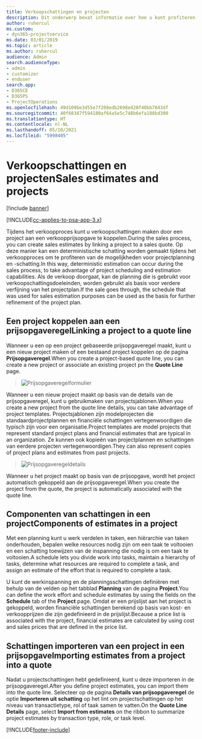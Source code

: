 ```yaml
---
title: Verkoopschattingen en projecten
description: Dit onderwerp bevat informatie over hoe u kunt profiteren van de planning en schattingen in het verkoopproces.
author: ruhercul
ms.custom:
- dyn365-projectservice
ms.date: 03/01/2019
ms.topic: article
ms.author: ruhercul
audience: Admin
search.audienceType:
- admin
- customizer
- enduser
search.app:
- D365CE
- D365PS
- ProjectOperations
ms.openlocfilehash: 49d109be3d55e7f208edb2698e420f40bb7843df
ms.sourcegitcommit: 40f68387f594180af64a5e5c748b6efa188bd300
ms.translationtype: HT
ms.contentlocale: nl-NL
ms.lasthandoff: 05/10/2021
ms.locfileid: "5998405"
---
```

# <a name="sales-estimates-and-projects"></a><span data-ttu-id="d6d18-103">Verkoopschattingen en projecten</span><span class="sxs-lookup"><span data-stu-id="d6d18-103">Sales estimates and projects</span></span>

[!include [banner](../includes/psa-now-project-operations.md)]

[!INCLUDE[cc-applies-to-psa-app-3.x](../includes/cc-applies-to-psa-app-3x.md)]

<span data-ttu-id="d6d18-104">Tijdens het verkoopproces kunt u verkoopschattingen maken door een project aan een verkoopprijsopgave te koppelen.</span><span class="sxs-lookup"><span data-stu-id="d6d18-104">During the sales process, you can create sales estimates by linking a project to a sales quote.</span></span> <span data-ttu-id="d6d18-105">Op deze manier kan een deterministische schatting worden gemaakt tijdens het verkoopproces om te profiteren van de mogelijkheden voor projectplanning en -schatting.</span><span class="sxs-lookup"><span data-stu-id="d6d18-105">In this way, deterministic estimation can occur during the sales process, to take advantage of project scheduling and estimation capabilities.</span></span> <span data-ttu-id="d6d18-106">Als de verkoop doorgaat, kan de planning die is gebruikt voor verkoopschattingsdoeleinden, worden gebruikt als basis voor verdere verfijning van het projectplan.</span><span class="sxs-lookup"><span data-stu-id="d6d18-106">If the sale goes through, the schedule that was used for sales estimation purposes can be used as the basis for further refinement of the project plan.</span></span>

## <a name="linking-a-project-to-a-quote-line"></a><span data-ttu-id="d6d18-107">Een project koppelen aan een prijsopgaveregel</span><span class="sxs-lookup"><span data-stu-id="d6d18-107">Linking a project to a quote line</span></span>

<span data-ttu-id="d6d18-108">Wanneer u een op een project gebaseerde prijsopgaveregel maakt, kunt u een nieuw project maken of een bestaand project koppelen op de pagina **Prijsopgaveregel**.</span><span class="sxs-lookup"><span data-stu-id="d6d18-108">When you create a project-based quote line, you can create a new project or associate an existing project pn the **Quote Line** page.</span></span> 

> ![Prijsopgaveregelformulier](media/project-8.png)
 
<span data-ttu-id="d6d18-110">Wanneer u een nieuw project maakt op basis van de details van de prijsopgaveregel, kunt u gebruikmaken van projectsjablonen.</span><span class="sxs-lookup"><span data-stu-id="d6d18-110">When you create a new project from the quote line details, you can take advantage of project templates.</span></span> <span data-ttu-id="d6d18-111">Projectsjablonen zijn modelprojecten die standaardprojectplannen en financiële schattingen vertegenwoordigen die typisch zijn voor een organisatie.</span><span class="sxs-lookup"><span data-stu-id="d6d18-111">Project templates are model projects that represent standard project plans and financial estimates that are typical in an organization.</span></span> <span data-ttu-id="d6d18-112">Ze kunnen ook kopieën van projectplannen en schattingen van eerdere projecten vertegenwoordigen.</span><span class="sxs-lookup"><span data-stu-id="d6d18-112">They can also represent copies of project plans and estimates from past projects.</span></span>

> ![Prijsopgaveregeldetails](media/project-9.png)
  
<span data-ttu-id="d6d18-114">Wanneer u het project maakt op basis van de prijsopgave, wordt het project automatisch gekoppeld aan de prijsopgaveregel.</span><span class="sxs-lookup"><span data-stu-id="d6d18-114">When you create the project from the quote, the project is automatically associated with the quote line.</span></span>

## <a name="components-of-estimates-in-a-project"></a><span data-ttu-id="d6d18-115">Componenten van schattingen in een project</span><span class="sxs-lookup"><span data-stu-id="d6d18-115">Components of estimates in a project</span></span>

<span data-ttu-id="d6d18-116">Met een planning kunt u werk verdelen in taken, een hiërarchie van taken onderhouden, bepalen welke resources nodig zijn om een taak te voltooien en een schatting toewijzen van de inspanning die nodig is om een taak te voltooien.</span><span class="sxs-lookup"><span data-stu-id="d6d18-116">A schedule lets you divide work into tasks, maintain a hierarchy of tasks, determine what resources are required to complete a task, and assign an estimate of the effort that is required to complete a task.</span></span>

<span data-ttu-id="d6d18-117">U kunt de werkinspanning en de planningsschattingen definiëren met behulp van de velden op het tabblad **Planning** van de pagina **Project**.</span><span class="sxs-lookup"><span data-stu-id="d6d18-117">You can define the work effort and schedule estimates by using the fields on the **Schedule** tab of the **Project** page.</span></span> <span data-ttu-id="d6d18-118">Omdat er een prijslijst aan het project is gekoppeld, worden financiële schattingen berekend op basis van kost- en verkoopprijzen die zijn gedefinieerd in de prijslijst.</span><span class="sxs-lookup"><span data-stu-id="d6d18-118">Because a price list is associated with the project, financial estimates are calculated by using cost and sales prices that are defined in the price list.</span></span>

## <a name="importing-estimates-from-a-project-into-a-quote"></a><span data-ttu-id="d6d18-119">Schattingen importeren van een project in een prijsopgave</span><span class="sxs-lookup"><span data-stu-id="d6d18-119">Importing estimates from a project into a quote</span></span>

<span data-ttu-id="d6d18-120">Nadat u projectschattingen hebt gedefinieerd, kunt u deze importeren in de prijsopgaveregel.</span><span class="sxs-lookup"><span data-stu-id="d6d18-120">After you define project estimates, you can import them into the quote line.</span></span> <span data-ttu-id="d6d18-121">Selecteer op de pagina **Details van prijsopgaveregel** de optie **Importeren uit schatting** op het lint om projectschattingen op het niveau van transactietype, rol of taak samen te vatten.</span><span class="sxs-lookup"><span data-stu-id="d6d18-121">On the **Quote Line Details** page, select **Import from estimates** on the ribbon to summarize project estimates by transaction type, role, or task level.</span></span>


[!INCLUDE[footer-include](../includes/footer-banner.md)]